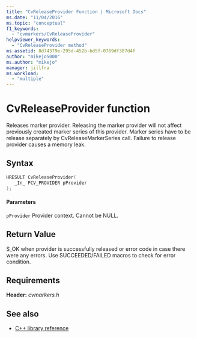 ```yaml
---
title: "CvReleaseProvider Function | Microsoft Docs"
ms.date: "11/04/2016"
ms.topic: "conceptual"
f1_keywords:
  - "cvmarkers/CvReleaseProvider"
helpviewer_keywords:
  - "CvReleaseProvider method"
ms.assetid: 8d74379e-295d-452b-bd5f-0769df387d4f
author: "mikejo5000"
ms.author: "mikejo"
manager: jillfra
ms.workload:
  - "multiple"
---
```

# CvReleaseProvider function
Releases marker provider. Releasing the marker provider will not affect previously created marker series of this provider. Marker series have to be release separately by CvReleaseMarkerSeries call. Failure to release provider causes a memory leak.

## Syntax

```C
HRESULT CvReleaseProvider(
   _In_ PCV_PROVIDER pProvider
);
```

#### Parameters
 `pProvider`
 Provider context. Cannot be NULL.

## Return Value
 S_OK when provider is successfully released or error code in case there were any errors. Use SUCCEEDED/FAILED macros to check for error condition.

## Requirements
 **Header:** *cvmarkers.h*

## See also
- [C++ library reference](../profiling/cpp-library-reference.md)